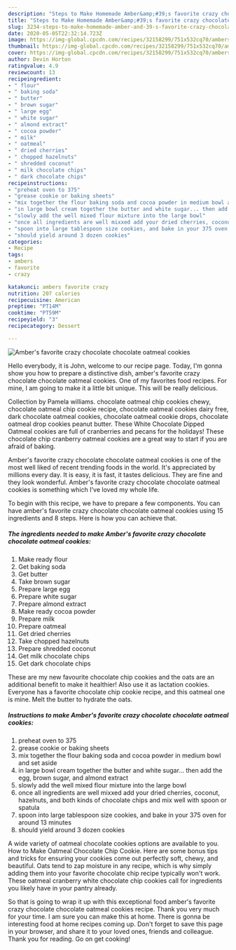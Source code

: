 ```yaml
---
description: "Steps to Make Homemade Amber&amp;#39;s favorite crazy chocolate chocolate oatmeal cookies"
title: "Steps to Make Homemade Amber&amp;#39;s favorite crazy chocolate chocolate oatmeal cookies"
slug: 3234-steps-to-make-homemade-amber-and-39-s-favorite-crazy-chocolate-chocolate-oatmeal-cookies
date: 2020-05-05T22:32:14.723Z
image: https://img-global.cpcdn.com/recipes/32158299/751x532cq70/ambers-favorite-crazy-chocolate-chocolate-oatmeal-cookies-recipe-main-photo.jpg
thumbnail: https://img-global.cpcdn.com/recipes/32158299/751x532cq70/ambers-favorite-crazy-chocolate-chocolate-oatmeal-cookies-recipe-main-photo.jpg
cover: https://img-global.cpcdn.com/recipes/32158299/751x532cq70/ambers-favorite-crazy-chocolate-chocolate-oatmeal-cookies-recipe-main-photo.jpg
author: Devin Horton
ratingvalue: 4.9
reviewcount: 13
recipeingredient:
- " flour"
- " baking soda"
- " butter"
- " brown sugar"
- " large egg"
- " white sugar"
- " almond extract"
- " cocoa powder"
- " milk"
- " oatmeal"
- " dried cherries"
- " chopped hazelnuts"
- " shredded coconut"
- " milk chocolate chips"
- " dark chocolate chips"
recipeinstructions:
- "preheat oven to 375"
- "grease cookie or baking sheets"
- "mix together the flour baking soda and cocoa powder in medium bowl and set aside"
- "in large bowl cream together the butter and white sugar... then add the egg, brown sugar, and almond extract"
- "slowly add the well mixed flour mixture into the large bowl"
- "once all ingredients are well mixxed add your dried cherries, coconut, hazelnuts, and both kinds of chocolate chips and mix well with spoon or spatula"
- "spoon into large tablespoon size cookies, and bake in your 375 oven for around 13 minutes"
- "should yield around 3 dozen cookies"
categories:
- Recipe
tags:
- ambers
- favorite
- crazy

katakunci: ambers favorite crazy 
nutrition: 207 calories
recipecuisine: American
preptime: "PT14M"
cooktime: "PT59M"
recipeyield: "3"
recipecategory: Dessert

---
```



![Amber&#39;s favorite crazy chocolate chocolate oatmeal cookies](https://img-global.cpcdn.com/recipes/32158299/751x532cq70/ambers-favorite-crazy-chocolate-chocolate-oatmeal-cookies-recipe-main-photo.jpg)

Hello everybody, it is John, welcome to our recipe page. Today, I'm gonna show you how to prepare a distinctive dish, amber&#39;s favorite crazy chocolate chocolate oatmeal cookies. One of my favorites food recipes. For mine, I am going to make it a little bit unique. This will be really delicious.

Collection by Pamela williams. chocolate oatmeal chip cookies chewy, chocolate oatmeal chip cookie recipe, chocolate oatmeal cookies dairy free, dark chocolate oatmeal cookies, chocolate oatmeal cookie drops, chocolate oatmeal drop cookies peanut butter. These White Chocolate Dipped Oatmeal cookies are full of cranberries and pecans for the holidays! These chocolate chip cranberry oatmeal cookies are a great way to start if you are afraid of baking.

Amber&#39;s favorite crazy chocolate chocolate oatmeal cookies is one of the most well liked of recent trending foods in the world. It's appreciated by millions every day. It is easy, it is fast, it tastes delicious. They are fine and they look wonderful. Amber&#39;s favorite crazy chocolate chocolate oatmeal cookies is something which I've loved my whole life.


To begin with this recipe, we have to prepare a few components. You can have amber&#39;s favorite crazy chocolate chocolate oatmeal cookies using 15 ingredients and 8 steps. Here is how you can achieve that.

<!--inarticleads1-->

##### The ingredients needed to make Amber&#39;s favorite crazy chocolate chocolate oatmeal cookies:

1. Make ready  flour
1. Get  baking soda
1. Get  butter
1. Take  brown sugar
1. Prepare  large egg
1. Prepare  white sugar
1. Prepare  almond extract
1. Make ready  cocoa powder
1. Prepare  milk
1. Prepare  oatmeal
1. Get  dried cherries
1. Take  chopped hazelnuts
1. Prepare  shredded coconut
1. Get  milk chocolate chips
1. Get  dark chocolate chips


These are my new favourite chocolate chip cookies and the oats are an additional benefit to make it healthier! Also use it as lactation cookies. Everyone has a favorite chocolate chip cookie recipe, and this oatmeal one is mine. Melt the butter to hydrate the oats. 

<!--inarticleads2-->

##### Instructions to make Amber&#39;s favorite crazy chocolate chocolate oatmeal cookies:

1. preheat oven to 375
1. grease cookie or baking sheets
1. mix together the flour baking soda and cocoa powder in medium bowl and set aside
1. in large bowl cream together the butter and white sugar... then add the egg, brown sugar, and almond extract
1. slowly add the well mixed flour mixture into the large bowl
1. once all ingredients are well mixxed add your dried cherries, coconut, hazelnuts, and both kinds of chocolate chips and mix well with spoon or spatula
1. spoon into large tablespoon size cookies, and bake in your 375 oven for around 13 minutes
1. should yield around 3 dozen cookies


A wide variety of oatmeal chocolate cookies options are available to you. How to Make Oatmeal Chocolate Chip Cookie. Here are some bonus tips and tricks for ensuring your cookies come out perfectly soft, chewy, and beautiful. Oats tend to zap moisture in any recipe, which is why simply adding them into your favorite chocolate chip recipe typically won&#39;t work. These oatmeal cranberry white chocolate chip cookies call for ingredients you likely have in your pantry already. 

So that is going to wrap it up with this exceptional food amber&#39;s favorite crazy chocolate chocolate oatmeal cookies recipe. Thank you very much for your time. I am sure you can make this at home. There is gonna be interesting food at home recipes coming up. Don't forget to save this page in your browser, and share it to your loved ones, friends and colleague. Thank you for reading. Go on get cooking!
